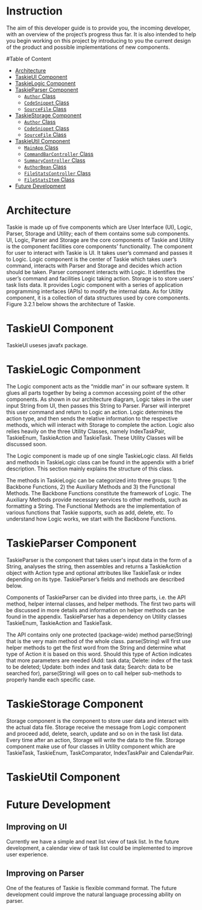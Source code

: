 # Instruction
The aim of this developer guide is to provide you, the incoming developer, with an overview of the project’s progress thus far. It is also intended to help you begin working on this project by introducing to you the current design of the product and possible implementations of new components.

#Table of Content
- [Architecture](#architecture)
- [TaskieUI Component](#taskieui-component)
- [TaskieLogic Component](#taskielogic-component)
- [TaskieParser Component](#taskieparser-component)
    - [`Author` Class](#author-class)
    - [`CodeSnippet` Class](#codesnippet-class)
    - [`SourceFile` Class](#sourcefile-class)
- [TaskieStorage Component](#taskiestorage-component)
    - [`Author` Class](#author-class)
    - [`CodeSnippet` Class](#codesnippet-class)
    - [`SourceFile` Class](#sourcefile-class)
- [TaskieUtil Component](#taskieutil-component)
    - [`MainApp` Class](#mainapp-class)
    - [`CommandBarController` Class](#commandbarcontroller-class)
    - [`SummaryController` Class](#summarycontroller-class)
    - [`AuthorBean` Class](#authorbean-class)
    - [`FileStatsController` Class](#filestatscontroller-class)
    - [`FileStatsItem` Class](#filestatsitem-class)
- [Future Development](#future-development)

# Architecture
Taskie is made up of five components which are User Interface (UI), Logic, Parser, Storage and Utility; each of them contains some sub components. UI, Logic, Parser and Storage are the core components of Taskie and Utility is the component facilities core components’ functionality. The component for user to interact with Taskie is UI. It takes user’s command and passes it to Logic. Logic component is the center of Taskie which takes user’s command, interacts with Parser and Storage and decides which action should be taken. Parser component interacts with Logic. It identifies the user’s command and facilities Logic taking action. Storage is to store users’ task lists data. It provides Logic component with a series of application programming interfaces (APIs) to modify the internal data. As for Utility component, it is a collection of data structures used by core components. Figure 3.2.1 below shows the architecture of Taskie. 

# TaskieUI Component
TaskieUI useses javafx package.
# TaskieLogic Componment 
The Logic component acts as the “middle man” in our software system. It glues all parts together by being a common accessing point of the other components. As shown in our architecture diagram, Logic takes in the user input String from UI, then passes this String to Parser. Parser will interpret this user command and return to Logic an action. Logic determines the action type, and then sends the relative information to the respective methods, which will interact with Storage to complete the action. Logic also relies heavily on the three Utility Classes, namely IndexTaskPair, TaskieEnum, TaskieAction and TaskieTask. These Utility Classes will be discussed soon.
	
The Logic component is made up of one single TaskieLogic class. All fields and methods in TaskieLogic class can be found in the appendix with a brief description. This section mainly explains the structure of this class.

The methods in TaskieLogic can be categorized into three groups: 1) the Backbone Functions, 2) the Auxiliary Methods and 3) the Functional Methods. The Backbone Functions constitute the framework of Logic. The Auxiliary Methods provide necessary services to other methods, such as formatting a String. The Functional Methods are the implementation of various functions that Taskie supports, such as add, delete, etc. To understand how Logic works, we start with the Backbone Functions. 


# TaskieParser Component
TaskieParser is the component that takes user's input data in the form of a String, analyses the string, then assembles and returns a TaskieAction object with Action type and optional attributes like TaskieTask or index depending on its type. TaskieParser’s fields and methods are described below.

Components of TaskieParser can be divided into three parts, i.e. the API method, helper internal classes, and helper methods. The first two parts will be discussed in more details and information on helper methods can be found in the appendix. TaskieParser has a dependency on Utility classes TaskieEnum, TaskieAction and TaskieTask.

The API contains only one protected (package-wide) method parse(String) that is the very main method of the whole class. parse(String) will first use helper methods to get the first word from the String and determine what type of Action it is based on this word. Should this type of Action indicates that more parameters are needed (Add: task data; Delete: index of the task to be deleted; Update: both index and task data; Search: data to be searched for), parse(String) will goes on to call helper sub-methods to properly handle each specific case.
 

# TaskieStorage Component 
Storage component is the component to store user data and interact with the actual data file. Storage receive the message from Logic component and proceed add, delete, search, update and so on in the task list data. Every time after an action, Storage will write the data to the file. Storage component make use of four classes in Utility component which are TaskieTask, TaskieEnum, TaskComparator, IndexTaskPair and CalendarPair.
# TaskieUtil Component

# Future Development
 ## Improving on UI
Currently we have a simple and neat list view of task list. In the future development, a calendar view of task list could be implemented to improve user experience.
 ## Improving on Parser
One of the features of Taskie is flexible command format. The future development could improve the natural language processing ability on parser.
